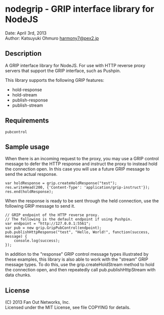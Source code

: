 nodegrip - GRIP interface library for NodeJS
============================================

Date: April 3rd, 2013  
Author: Katsuyuki Ohmuro <harmony7@pex2.jp>

Description
-----------

A GRIP interface library for NodeJS.  For use with HTTP reverse proxy servers
that support the GRIP interface, such as Pushpin.

This library supports the following GRIP features:

* hold-response
* hold-stream
* publish-response
* publish-stream

Requirements
------------

    pubcontrol

Sample usage
------------

When there is an incoming request to the proxy, you may use a GRIP control message
to defer the HTTP response and instruct the proxy to instead hold the connection
open.  In this case you will use a future GRIP message to send the actual response.

    var holdResponse = grip.createHoldResponse("test");
    res.writeHead(200, {'Content-Type': 'application/grip-instruct'});
    res.end(holdResponse);

When the response is ready to be sent through the held connection, use the
following GRIP message to send it.

    // GRIP endpoint of the HTTP reverse proxy.
    // The following is the default endpoint if using Pushpin.
    var endpoint = "http://127.0.0.1:5561";
    var pub = new grip.GripPubControl(endpoint);
    pub.publishHttpResponse("test", "Hello, World!", function(success, message) {
        console.log(success);
    });

In addition to the "response" GRIP control message types illustrated by these
examples, this library is also able to work with the "stream" GRIP message
types.  To do this, use the grip.createHoldStream method to hold the connection
open, and then repeatedly call pub.publishHttpStream with data chunks.

License
-------

(C) 2013 Fan Out Networks, Inc.  
Licensed under the MIT License, see file COPYING for details.
